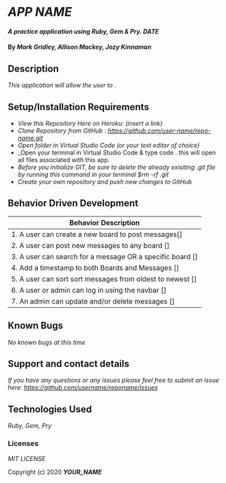 # _APP NAME_

#### _A practice application using Ruby, Gem & Pry. DATE_

#### By _**Mark Gridley, Allison Mackey, Jozy Kinnaman**_

## Description

_This application will allow the user to ._ 

## Setup/Installation Requirements

* _View this Repository Here on Heroku: (insert a link)_
* _Clone Repository from GitHub :  https://github.com/user-name/repo-name.git_
* _Open folder in Virtual Studio Code (or your text editor of choice)_
* _Open your terminal in Virtual Studio Code & type code . this will open all files associated with this app. 
* _Before you initialize GIT, be sure to delete the already exisiting .git file by running this command in your terminal $rm -rf .git_
* _Create your own repository and push new changes to GitHub_

## Behavior Driven Development 


|   Behavior Description        |
|-------------------------------|
| 1. A user can create a new board to post messages[] | new board = "Horse Girls ONLY"
| 2. A user can post new messages to any board [] | new message = "Yeehaw!"
| 3. A user can search for a message OR a specific board [] | search = "Horse Girls ONLY!"
| 4. Add a timestamp to both Boards and Messages [] | "Yeehaw!" -04.20.2020
| 5. A user can sort sort messages from oldest to newest [] | 04.20.2020, 04.21.2020, etc.
| 6. A user or admin can log in using the navbar [] | 
| 7. An admin can update and/or delete messages [] | 


## Known Bugs

_No known bugs at this time_

## Support and contact details

_If you have any questions or any issues please feel free to submit an issue here: https://github.com/username/reponame/issues_

## Technologies Used

_Ruby, Gem, Pry_ 


### Licenses
*MIT LICENSE*

Copyright (c) 2020 **_YOUR_NAME_**